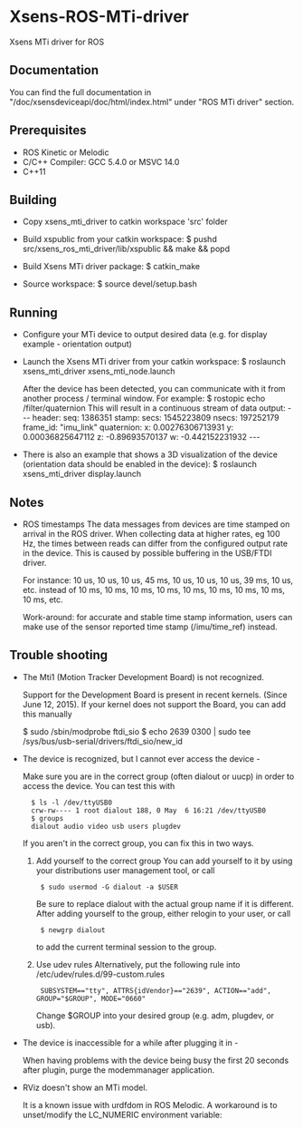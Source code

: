 # Xsens-ROS-MTi-driver
Xsens MTi driver for ROS

## Documentation
You can find the full documentation in "<your MT SDK directory>/doc/xsensdeviceapi/doc/html/index.html" under "ROS MTi driver" section.

## Prerequisites
  - ROS Kinetic or Melodic
  - C/C++ Compiler: GCC 5.4.0 or MSVC 14.0
  - C++11

## Building
  - Copy xsens_mti_driver to catkin workspace 'src' folder

  - Build xspublic from your catkin workspace:
      $ pushd src/xsens_ros_mti_driver/lib/xspublic && make && popd

  - Build Xsens MTi driver package:
      $ catkin_make

  - Source workspace:
      $ source devel/setup.bash
        
## Running
  - Configure your MTi device to output desired data (e.g. for display example - orientation output)

  - Launch the Xsens MTi driver from your catkin workspace:
          $ roslaunch xsens_mti_driver xsens_mti_node.launch

      After the device has been detected, you can communicate with it from another process / terminal window.
      For example:
          $ rostopic echo /filter/quaternion
      This will result in a continuous stream of data output:
          ---
          header: 
            seq: 1386351
            stamp: 
              secs: 1545223809
              nsecs: 197252179
            frame_id: "imu_link"
          quaternion: 
            x: 0.00276306713931
            y: 0.00036825647112
            z: -0.89693570137
            w: -0.442152231932
          ---

  - There is also an example that shows a 3D visualization of the device (orientation data should be enabled in the device):
          $ roslaunch xsens_mti_driver display.launch

## Notes
  - ROS timestamps
      The data messages from devices are time stamped on arrival in the ROS driver.
      When collecting data at higher rates, eg 100 Hz, the times between reads can differ from the configured output rate in the device.
      This is caused by possible buffering in the USB/FTDI driver.

      For instance:
      10 us, 10 us, 10 us, 45 ms, 10 us, 10 us, 10 us, 39 ms, 10 us, etc.
      instead of 
      10 ms, 10 ms, 10 ms, 10 ms, 10 ms, 10 ms, 10 ms, 10 ms, 10 ms, etc.

      Work-around: for accurate and stable time stamp information, users can make use of the sensor reported time stamp (/imu/time_ref) instead.

## Trouble shooting

  - The Mti1 (Motion Tracker Development Board) is not recognized.

      Support for the Development Board is present in recent kernels. (Since June 12, 2015).
      If your kernel does not support the Board, you can add this manually

      $ sudo /sbin/modprobe ftdi_sio
      $ echo 2639 0300 | sudo tee /sys/bus/usb-serial/drivers/ftdi_sio/new_id


  - The device is recognized, but I cannot ever access the device -

      Make sure you are in the correct group (often dialout or uucp) in order to
      access the device. You can test this with

          $ ls -l /dev/ttyUSB0
          crw-rw---- 1 root dialout 188, 0 May  6 16:21 /dev/ttyUSB0
          $ groups
          dialout audio video usb users plugdev

      If you aren't in the correct group, you can fix this in two ways.

      1. Add yourself to the correct group
          You can add yourself to it by using your distributions user management
          tool, or call

              $ sudo usermod -G dialout -a $USER

          Be sure to replace dialout with the actual group name if it is
          different. After adding yourself to the group, either relogin to your
          user, or call

              $ newgrp dialout

          to add the current terminal session to the group.

      2. Use udev rules
          Alternatively, put the following rule into /etc/udev/rules.d/99-custom.rules

              SUBSYSTEM=="tty", ATTRS{idVendor}=="2639", ACTION=="add", GROUP="$GROUP", MODE="0660"

          Change $GROUP into your desired group (e.g. adm, plugdev, or usb).


  - The device is inaccessible for a while after plugging it in -

      When having problems with the device being busy the first 20 seconds after
      plugin, purge the modemmanager application.

  - RViz doesn't show an MTi model.

      It is a known issue with urdfdom in ROS Melodic. A workaround is to unset/modify the LC_NUMERIC environment variable:
